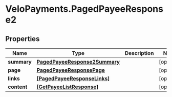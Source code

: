 # VeloPayments.PagedPayeeResponse2

## Properties

Name | Type | Description | Notes
------------ | ------------- | ------------- | -------------
**summary** | [**PagedPayeeResponse2Summary**](PagedPayeeResponse2Summary.md) |  | [optional] 
**page** | [**PagedPayeeResponsePage**](PagedPayeeResponsePage.md) |  | [optional] 
**links** | [**[PagedPayeeResponseLinks]**](PagedPayeeResponseLinks.md) |  | [optional] 
**content** | [**[GetPayeeListResponse]**](GetPayeeListResponse.md) |  | [optional] 


